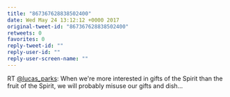 ```yaml
---
title: "867367628838502400"
date: Wed May 24 13:12:12 +0000 2017
original-tweet-id: "867367628838502400"
retweets: 0
favorites: 0
reply-tweet-id: ""
reply-user-id: ""
reply-user-screen-name: ""
---
```

RT <a href="https://twitter.com/lucas_parks">@lucas_parks</a>: When we're more interested in gifts of the Spirit than the fruit of the Spirit, we will probably misuse our gifts and dish…
